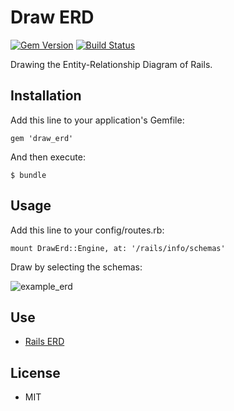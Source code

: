 # Draw ERD

[![Gem Version](https://badge.fury.io/rb/draw_erd.png)](https://rubygems.org/gems/draw_erd) [![Build Status](https://travis-ci.org/ogom/draw_erd.png?branch=master)](https://travis-ci.org/ogom/draw_erd)

Drawing the Entity-Relationship Diagram of Rails.

## Installation

Add this line to your application's Gemfile:

```
gem 'draw_erd'
```

And then execute:

```
$ bundle
```

## Usage

Add this line to your config/routes.rb:

```
mount DrawErd::Engine, at: '/rails/info/schemas'
```

Draw by selecting the schemas:

![example_erd](http://ogom.github.io/draw_erd/assets/img/example_erd.png)

## Use

* [Rails ERD](https://github.com/voormedia/rails-erd)

## License

* MIT
